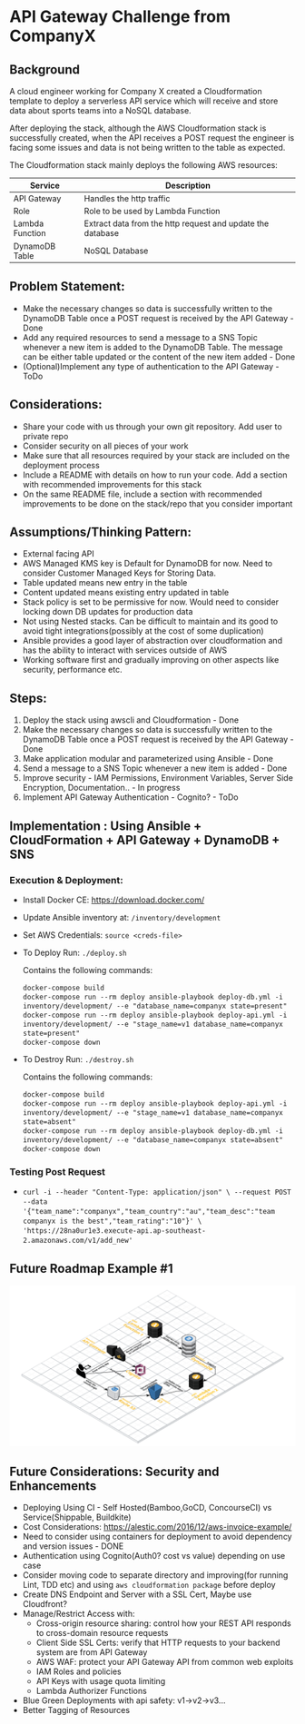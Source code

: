 # API Gateway Challenge from CompanyX

## Background
A cloud engineer working for Company X created a Cloudformation template to deploy a serverless API
service which will receive and store data about sports teams into a NoSQL database.

After deploying the stack, although the AWS Cloudformation stack is successfully created, when the API
receives a POST request the engineer is facing some issues and data is not being written to the table as
expected.

The Cloudformation stack mainly deploys the following AWS resources:

|Service        |Description|
|---------------|-----------|
|API Gateway    |Handles the http traffic|
|Role           |Role to be used by Lambda Function|
|Lambda Function|Extract data from the http request and update the database|
|DynamoDB Table |NoSQL Database|

## Problem Statement:

 - Make the necessary changes so data is successfully written to the DynamoDB Table once a POST request is received by the API Gateway - Done
 - Add any required resources to send a message to a SNS Topic whenever a new item is added to the DynamoDB Table. The message can be either table updated or the content of the new item added - Done
 - (Optional)Implement any type of authentication to the API Gateway - ToDo

## Considerations:
 - Share your code with us through your own git repository. Add user to private repo
 - Consider security on all pieces of your work
 - Make sure that all resources required by your stack are included on the deployment process
 - Include a README with details on how to run your code. Add a section with recommended improvements for this stack
 - On the same README file, include a section with recommended improvements to be done on the stack/repo that you consider important

## Assumptions/Thinking Pattern:
 - External facing API
 - AWS Managed KMS key is Default for DynamoDB for now. Need to consider Customer Managed Keys for Storing Data.
 - Table updated means new entry in the table
 - Content updated means existing entry updated in table
 - Stack policy is set to be permissive for now. Would need to consider locking down DB updates for production data
 - Not using Nested stacks. Can be difficult to maintain and its good to avoid tight integrations(possibly at the cost of some duplication)
 - Ansible provides a good layer of abstraction over cloudformation and has the ability to interact with services outside of AWS
 - Working software first and gradually improving on other aspects like security, performance etc.

## Steps:
 1. Deploy the stack using awscli and Cloudformation - Done
 2. Make the necessary changes so data is successfully written to the DynamoDB Table once a POST request is received by the API Gateway - Done
 3. Make application modular and parameterized using Ansible - Done
 4. Send a message to a SNS Topic whenever a new item is added - Done
 5. Improve security - IAM Permissions, Environment Variables, Server Side Encryption, Documentation..  - In progress
 6. Implement API Gateway Authentication - Cognito? - ToDo

## Implementation : Using Ansible + CloudFormation + API Gateway + DynamoDB + SNS

### Execution & Deployment: 
 * Install Docker CE: https://download.docker.com/
 * Update Ansible inventory at: `/inventory/development`
 * Set AWS Credentials: `source <creds-file>`
 * To Deploy Run: `./deploy.sh`
    
    Contains the following commands:
    ```
    docker-compose build
    docker-compose run --rm deploy ansible-playbook deploy-db.yml -i inventory/development/ --e "database_name=companyx state=present"
    docker-compose run --rm deploy ansible-playbook deploy-api.yml -i inventory/development/ --e "stage_name=v1 database_name=companyx state=present"
    docker-compose down
    ```
 * To Destroy Run: `./destroy.sh`
    
    Contains the following commands:
    ```
    docker-compose build
    docker-compose run --rm deploy ansible-playbook deploy-api.yml -i inventory/development/ --e "stage_name=v1 database_name=companyx state=absent"
    docker-compose run --rm deploy ansible-playbook deploy-db.yml -i inventory/development/ --e "database_name=companyx state=absent"
    docker-compose down
    ```
### Testing Post Request
 - `curl -i --header "Content-Type: application/json" \
        --request POST --data '{"team_name":"companyx","team_country":"au","team_desc":"team companyx is the best","team_rating":"10"}' \
        'https://28na0ur1e3.execute-api.ap-southeast-2.amazonaws.com/v1/add_new'`

## Future Roadmap Example #1

[![Drag Racing](assets/serverless.png)](https://www.puresec.io/blog/aws-security-best-practices-for-api-gateway)
  
## Future Considerations: Security and Enhancements
 - Deploying Using CI - Self Hosted(Bamboo,GoCD, ConcourseCI) vs Service(Shippable, Buildkite)
 - Cost Considerations: https://alestic.com/2016/12/aws-invoice-example/
 - Need to consider using containers for deployment to avoid dependency and version issues - DONE
 - Authentication using Cognito(Auth0? cost vs value) depending on use case
 - Consider moving code to separate directory and improving(for running Lint, TDD etc) and using `aws cloudformation package` before deploy
 - Create DNS Endpoint and Server with a SSL Cert, Maybe use Cloudfront?
 - Manage/Restrict Access with:
    - Cross-origin resource sharing: control how your REST API responds to cross-domain resource requests
    - Client Side SSL Certs: verify that HTTP requests to your backend system are from API Gateway
    - AWS WAF: protect your API Gateway API from common web exploits
    - IAM Roles and policies
    - API Keys with usage quota limiting
    - Lambda Authorizer Functions
 - Blue Green Deployments with api safety: v1->v2->v3...
 - Better Tagging of Resources